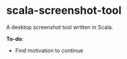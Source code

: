 # scala-screenshot-tool
A desktop screenshot tool written in Scala. 

**To-do**: 
 * Find motivation to continue
